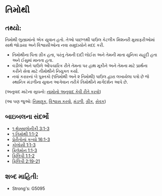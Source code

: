 # તિમોથી 

## તથ્યો: 

તિમોથી લુસ્ત્રામાંનો એક યુવાન હતો.
તેઓ પાછળથી પાઉલ કેટલીક મિશનરી મુસાફરીઓમાં સાથે જોડાયા અને વિશ્વાસીઓના નવા સમુદાયોને મદદ કરી.

* તિમોથીના પિતા ગ્રીક હતા, પરંતુ તેમની દાદી લોઈસ અને તેમની માતા યુનિકા યહૂદી હતા અને ઈસુમાં માનતા હતા.
* વડીલો અને પાઉલે ઔપચારિક રીતે તેમના પર હાથ મૂકીને અને તેમના માટે પ્રાર્થના કરીને સેવા માટે તીમોથીને નિયુક્ત કર્યા.
* નવાં કરારનાં બે પુસ્તકો (૧તિમોથી અને ૨ તિમોથી) પાઉલ દ્વારા લખાયેલા પત્રો છે જે સ્થાનિક મંડળીના યુવાન આગેવાન તરીકે તિમોથીને માર્ગદર્શન આપે છે.

(અનુવાદ માટેના સૂચનો: [નામોનો અનુવાદ કેવી રીતે કરવો](rc://gu/ta/man/translate/translate-names))

(આ પણ જુઓ: [નિમણૂક](../kt/appoint.md), [વિશ્વાસ કરવો](../kt/believe.md), [મંડળી](../kt/church.md), [ગ્રીક](../names/greek.md), [સેવક](../kt/minister.md))

## બાઇબલના સંદર્ભો 

* [૧ થેસ્સાલોનીકી  3:1-3](rc://gu/tn/help/1th/03/01)
* [૧ તિમોથી 1:1-2](rc://gu/tn/help/1ti/01/01)
* [પ્રેરીતોનાં કૃત્યો 16:1-3](rc://gu/tn/help/act/16/01)
* [કોલોસી 1:1-3](rc://gu/tn/help/col/01/01)
* [ફિલેમોન  1:1-3](rc://gu/tn/help/phm/01/01)
* [ફિલિપી 1:1-2](rc://gu/tn/help/php/01/01)
* [ફિલિપી 2:19-21](rc://gu/tn/help/php/02/19)

## શબ્દ માહિતી: 

* Strong's: G5095
